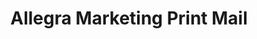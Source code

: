 ---
title: "Allegra Marketing Print Mail"
url: /rochester/allegra-marketing-print-mail/
shop: copyshop
---